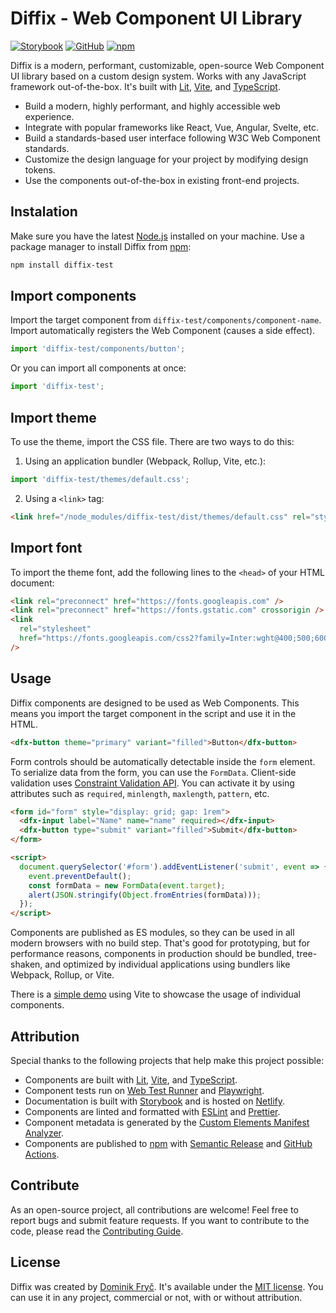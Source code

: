 # Diffix - Web Component UI Library

[![Storybook](https://raw.githubusercontent.com/dominikfryc/diffix-test/next/docs/assets/storybook-button.svg)](https://www.diffix.dev)
[![GitHub](https://raw.githubusercontent.com/dominikfryc/diffix-test/next/docs/assets/github-button.svg)](https://github.com/dominikfryc/diffix-test)
[![npm](https://raw.githubusercontent.com/dominikfryc/diffix-test/next/docs/assets/npm-button.svg)](https://www.npmjs.com/package/diffix-test)

Diffix is a modern, performant, customizable, open-source Web Component UI library based on a custom design system. Works with any JavaScript framework out-of-the-box. It's built with [Lit](https://lit.dev/), [Vite](https://vitejs.dev/), and [TypeScript](https://www.typescriptlang.org/).

- Build a modern, highly performant, and highly accessible web experience.
- Integrate with popular frameworks like React, Vue, Angular, Svelte, etc.
- Build a standards-based user interface following W3C Web Component standards.
- Customize the design language for your project by modifying design tokens.
- Use the components out-of-the-box in existing front-end projects.

## Instalation

Make sure you have the latest [Node.js](https://nodejs.org/) installed on your machine. Use a package manager to install Diffix from [npm](https://www.npmjs.com/package/diffix-test):

```bash
npm install diffix-test
```

## Import components

Import the target component from `diffix-test/components/component-name`. Import automatically registers the Web Component (causes a side effect).

```ts
import 'diffix-test/components/button';
```

Or you can import all components at once:

```ts
import 'diffix-test';
```

## Import theme

To use the theme, import the CSS file. There are two ways to do this:

1. Using an application bundler (Webpack, Rollup, Vite, etc.):

```ts
import 'diffix-test/themes/default.css';
```

2. Using a `<link>` tag:

```html
<link href="/node_modules/diffix-test/dist/themes/default.css" rel="stylesheet" />
```

## Import font

To import the theme font, add the following lines to the `<head>` of your HTML document:

```html
<link rel="preconnect" href="https://fonts.googleapis.com" />
<link rel="preconnect" href="https://fonts.gstatic.com" crossorigin />
<link
  rel="stylesheet"
  href="https://fonts.googleapis.com/css2?family=Inter:wght@400;500;600;700&display=swap"
/>
```

## Usage

Diffix components are designed to be used as Web Components. This means you import the target component in the script and use it in the HTML.

```html
<dfx-button theme="primary" variant="filled">Button</dfx-button>
```

Form controls should be automatically detectable inside the `form` element. To serialize data from the form, you can use the `FormData`. Client-side validation uses [Constraint Validation API](https://developer.mozilla.org/en-US/docs/Web/API/Constraint_validation). You can activate it by using attributes such as `required`, `minlength`, `maxlength`, `pattern`, etc.

```html
<form id="form" style="display: grid; gap: 1rem">
  <dfx-input label="Name" name="name" required></dfx-input>
  <dfx-button type="submit" variant="filled">Submit</dfx-button>
</form>

<script>
  document.querySelector('#form').addEventListener('submit', event => {
    event.preventDefault();
    const formData = new FormData(event.target);
    alert(JSON.stringify(Object.fromEntries(formData)));
  });
</script>
```

Components are published as ES modules, so they can be used in all modern browsers with no build step. That's good for prototyping, but for performance reasons, components in production should be bundled, tree-shaken, and optimized by individual applications using bundlers like Webpack, Rollup, or Vite.

There is a [simple demo](https://github.com/dominikfryc/diffix-test/blob/next/demo/) using Vite to showcase the usage of individual components.

## Attribution

Special thanks to the following projects that help make this project possible:

- Components are built with [Lit](https://lit.dev/), [Vite](https://vitejs.dev/), and [TypeScript](https://www.typescriptlang.org/).
- Component tests run on [Web Test Runner](https://modern-web.dev/docs/test-runner/overview/) and [Playwright](https://playwright.dev/).
- Documentation is built with [Storybook](https://storybook.js.org/) and is hosted on [Netlify](https://www.netlify.com/).
- Components are linted and formatted with [ESLint](https://eslint.org/) and [Prettier](https://prettier.io/).
- Component metadata is generated by the [Custom Elements Manifest Analyzer](https://custom-elements-manifest.open-wc.org/).
- Components are published to [npm](https://www.npmjs.com/) with [Semantic Release](https://semantic-release.gitbook.io/semantic-release/) and [GitHub Actions](https://github.com/features/actions).

## Contribute

As an open-source project, all contributions are welcome! Feel free to report bugs and submit feature requests. If you want to contribute to the code, please read the [Contributing Guide](https://github.com/dominikfryc/diffix-test/blob/next/CONTRIBUTING.md).

## License

Diffix was created by [Dominik Fryč](https://github.com/dominikfryc). It's available under the [MIT license](https://github.com/dominikfryc/diffix-test/blob/next/LICENSE.md). You can use it in any project, commercial or not, with or without attribution.
